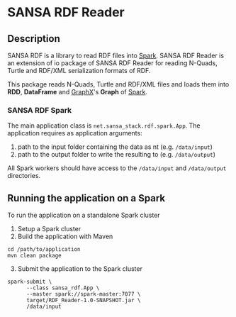 # SANSA RDF Reader

## Description
SANSA RDF is a library to read RDF files into [Spark](https://spark.apache.org). SANSA RDF Reader is an extension of io package of SANSA RDF Reader for reading N-Quads, Turtle and RDF/XML serialization formats of RDF.

This package reads N-Quads, Turtle and RDF/XML files and loads them into **RDD**, **DataFrame** and [GraphX](https://spark.apache.org/graphx/)'s **Graph** of [Spark](https://spark.apache.org).

### SANSA RDF Spark
The main application class is `net.sansa_stack.rdf.spark.App`.
The application requires as application arguments:

1. path to the input folder containing the data as nt (e.g. `/data/input`)
2. path to the output folder to write the resulting to (e.g. `/data/output`)

All Spark workers should have access to the `/data/input` and `/data/output` directories.

## Running the application on a Spark

To run the application on a standalone Spark cluster

1. Setup a Spark cluster
2. Build the application with Maven

  ```
  cd /path/to/application
  mvn clean package
  ```

3. Submit the application to the Spark cluster

  ```
  spark-submit \
		--class sansa_rdf.App \
		--master spark://spark-master:7077 \
 		target/RDF_Reader-1.0-SNAPSHOT.jar \
		/data/input
  ```
